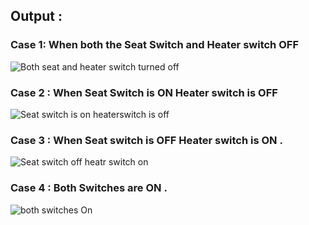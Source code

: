 
## Output :
### Case 1: When both the Seat Switch and Heater switch OFF
![Both seat and heater switch turned off](https://user-images.githubusercontent.com/85438544/144426854-be0d2941-6b22-46df-82c8-eb42d44fc959.png)
### Case 2 : When Seat Switch is ON Heater switch is OFF
![Seat switch is on heaterswitch is off](https://user-images.githubusercontent.com/85438544/144427014-0fc27585-6f9e-4162-8cfb-d9c23b238969.png)
### Case 3 : When Seat switch is OFF Heater switch is ON .
![Seat switch off heatr switch on](https://user-images.githubusercontent.com/85438544/144427194-b4e97d12-5b04-4147-9221-b0eb3bf842b1.png)
### Case 4 : Both Switches are ON .
![both switches On](https://user-images.githubusercontent.com/85438544/144427262-b347bd54-6455-44f8-a572-faba70c7903b.png)




